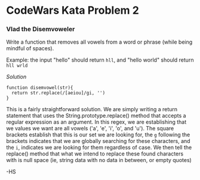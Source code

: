 # CodeWars Kata Problem 2

### Vlad the Disemvoweler

Write a function that removes all vowels from a word or phrase (while being mindful of spaces). 

Example: the input "hello" should return `hll`, and "hello world" should return `hll wrld`

*Solution* 
```
function disemvowel(str){
  return str.replace(/[aeiou]/gi, '')
}
```

This is a fairly straightforward solution. We are simply writing a return statement that uses the String.prototype.replace() method that accepts a regular expression as an argument. In this regex, we are establishing that we values we want are all vowels ('a', 'e', 'i', 'o', and 'u'). The square brackets establish that this is our set we are looking for, the `g` following the brackets indicates that we are globally searching for these characters, and the `i`, indicates we are looking for them regardless of case. We then tell the replace() method that what we intend to replace these found characters with is null space (ie, string data with no data in between, or empty quotes)

-HS